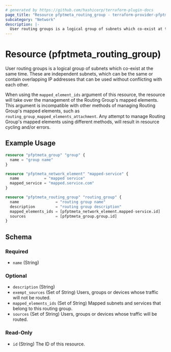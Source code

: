 ```yaml
---
# generated by https://github.com/hashicorp/terraform-plugin-docs
page_title: "Resource pfptmeta_routing_group - terraform-provider-pfptmeta"
subcategory: "Network"
description: |-
  User routing groups is a logical group of subnets which co-exist at the same time. These are independent subnets, which can be the same or contain overlapping IP addresses that can be used without conflicting with each other.
---
```


# Resource (pfptmeta_routing_group)

User routing groups is a logical group of subnets which co-exist at the same time. These are independent subnets, which can be the same or contain overlapping IP addresses that can be used without conflicting with each other.

When using the `mapped_element_ids` argument of this resource, the resource will take over the management of the Routing Group's mapped elements.
This argument is incompatible with other methods of managing Routing Group's mapped elements, such as `routing_group_mapped_elements_attachment`.
Any attempt to manage Routing Group's mapped elements using different methods, will result in resource cycling and/or errors.

## Example Usage

```terraform
resource "pfptmeta_group" "group" {
  name = "group name"
}

resource "pfptmeta_network_element" "mapped-service" {
  name           = "mapped service"
  mapped_service = "mapped.service.com"
}

resource "pfptmeta_routing_group" "routing_group" {
  name                = "routing group name"
  description         = "routing group description"
  mapped_elements_ids = [pfptmeta_network_element.mapped-service.id]
  sources             = [pfptmeta_group.group.id]
}
```

<!-- schema generated by tfplugindocs -->
## Schema

### Required

- `name` (String)

### Optional

- `description` (String)
- `exempt_sources` (Set of String) Users, groups or devices whose traffic will not be routed.
- `mapped_elements_ids` (Set of String) Mapped subnets and services that belong to this routing group.
- `sources` (Set of String) Users, groups or devices whose traffic will be routed.

### Read-Only

- `id` (String) The ID of this resource.

